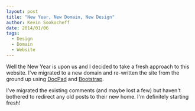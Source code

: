 ```yaml
---
layout: post
title: "New Year, New Domain, New Design"
author: Kevin Sookocheff
date: 2014/01/06
tags: 
  - Design
  - Domain
  - Website
---
```


Well the New Year is upon us and I decided to take a fresh approach to this website. I've migrated to a new domain and re-written the site from the ground up using [DocPad](http://docpad.org/) and [Bootstrap](http://getbootstrap.com/).

I've migrated the existing comments (and maybe lost a few) but haven't bothered to redirect any old posts to their new home. I'm definitely starting fresh!
